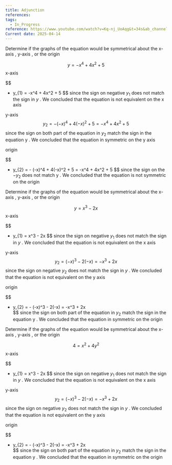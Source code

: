 ```yaml
---
title: Adjunction
references: 
tags:
  - In_Progress
reference: https://www.youtube.com/watch?v=Kq-nj_UoAqg&t=34s&ab_channel=Mathispower4u
Current date: 2025-04-14
---
```

Determine if the graphs of the equation would be symmetrical about the x-axis , y-axis , or the origin 


$$
y = -x^4  + 4x^2  + 5 
$$
x-axis 

$$
 - y_{1} = -x^4  + 4x^2  + 5 
$$
since the sign  on negative  $y_{1}$ does not  match the sign in  $y$ . We concluded that  the equation is not equivalent on the x axis 

y-axis 
$$
  y_{2} =  -  (-x)^4  + 4(-x)^2  + 5   =  -x^4  + 4x^2  + 5 
$$
since the sign on both part of the equation in $y_{2}$  match the sign in the equation y . We concluded that the equation in symmetric on the y axis 

origin 

$$
 -  y_{2} =  -  (-x)^4  + 4(-x)^2  + 5   =  -x^4  + 4x^2  + 5
$$
since the sign on the $-y_{2}$ does not match   y   . We concluded that the equation is not symmetric on the origin 






Determine if the graphs of the equation would be symmetrical about the x-axis , y-axis , or the origin 


$$
y  = x^3  - 2x 
$$
x-axis 

$$
 - y_{1} = x^3  - 2x 
$$
since the sign  on negative  $y_{1}$ does not  match the sign in  $y$ . We concluded that  the equation is not equivalent on the x axis 

y-axis 
$$
  y_{2} =  (-x)^3  - 2(-x)    = -x^3  + 2x 
$$
since the sign  on negative  $y_{2}$ does not  match the sign in  $y$ . We concluded that  the equation is not equivalent on the y axis 

origin 

$$
 - y_{2} =  -    (-x)^3  - 2(-x)      =  -x^3  + 2x  
$$
since the sign on both part of the equation in $y_{2}$  match the sign in the equation y . We concluded that the equation in symmetric on the origin 









Determine if the graphs of the equation would be symmetrical about the x-axis , y-axis , or the origin 


$$
4  = x^2 + 4y^2  
$$
x-axis 

$$
 - y_{1} = x^3  - 2x 
$$
since the sign  on negative  $y_{1}$ does not  match the sign in  $y$ . We concluded that  the equation is not equivalent on the x axis 

y-axis 
$$
  y_{2} =  (-x)^3  - 2(-x)    = -x^3  + 2x 
$$
since the sign  on negative  $y_{2}$ does not  match the sign in  $y$ . We concluded that  the equation is not equivalent on the y axis 

origin 

$$
 - y_{2} =  -    (-x)^3  - 2(-x)      =  -x^3  + 2x  
$$
since the sign on both part of the equation in $y_{2}$  match the sign in the equation y . We concluded that the equation in symmetric on the origin 
